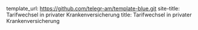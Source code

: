 template_url: https://github.com/telegr-am/template-blue.git
site-title: Tarifwechsel in privater Krankenversicherung
title: Tarifwechsel in privater Krankenversicherung

